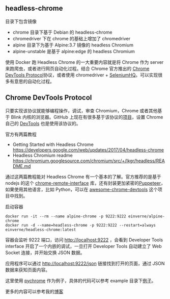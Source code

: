 ## headless-chrome

目录下包含镜像

- chrome 目录下基于 Debian 的 headless-chrome
- chromedriver 下在 chrome 的基础上增加了 chromedriver
- alpine 目录下为基于 Alpine:3.7 镜像的 headless Chromium
- alpine-unstable 是基于 alpine:edge 的 headless Chromium

使用 Docker 跑 Headless Chrome 的一大重要内容就是将 Chrome 作为 server 来跑爬虫，或者进行网页自动化过程。结合 Chrome 官方推出的 [Chrome DevTools Protocol](https://chromedevtools.github.io/devtools-protocol/)协议，或者使用 chromedriver + [SeleniumHQ](https://github.com/SeleniumHQ/selenium/wiki/ChromeDriver)。可以实现很多有意思的自动化过程。

## Chrome DevTools Protocol
只要实现该协议就能够编程操作，调试，审查 Chromium，Chrome 或者其他基于 Blink 内核的浏览器。GitHub 上现在有很多基于该协议的[项目](https://developer.chrome.com/devtools/docs/debugging-clients)，设置 Chrome 自己的 [DevTools](https://developers.google.com/web/tools/chrome-devtools/) 也是使用该协议的。

官方有两篇教程

- Getting Started with Headless Chrome <https://developers.google.com/web/updates/2017/04/headless-chrome>
- Headless Chromium readme <https://chromium.googlesource.com/chromium/src/+/lkgr/headless/README.md>

通过这两篇教程能对 Headless Chrome 有一个基本的了解。官方推荐的是基于 nodejs 的这个 [chrome-remote-interface](https://github.com/cyrus-and/chrome-remote-interface/) 库，还有封装更加紧密的[Puppeteer](https://github.com/GoogleChrome/puppeteer)，如果使用其他语言，比如 Python，可以在 [awesome-chrome-devtools](https://github.com/ChromeDevTools/awesome-chrome-devtools#chrome-devtools-protocol) 这个项目中找到。

启动容器

    docker run -it --rm --name alpine-chrome -p 9222:9222 einverne/alpine-chrome
    docker run -d --name=headless-chrome -p 9222:9222 --restart=always einverne/headless-chrome:latest

容器会监听 9222 端口，访问 <http://localhost:9222> ，会看到 Developer Tools interface 开启了一个内嵌的调试，一旦打开 Developer Tools 自动建立了 Web Socket 连接，并开始交换 JSON 数据。

应用程序可以通过 <http://localhost:9222/json> 链接找到打开的页面，通过 JSON 数据来获知页面内容。

这里使用 [pychrome](https://github.com/fate0/pychrome) 作为例子，具体的代码可以参考 example 目录下[例子](example)。

更多的内容可以参考我的[博客](https://einverne.github.io/post/2018/03/chrome-devtools-protocal-using-python.html)

